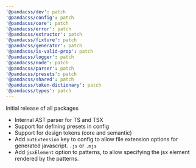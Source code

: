 ```yaml
---
'@pandacss/dev': patch
'@pandacss/config': patch
'@pandacss/core': patch
'@pandacss/error': patch
'@pandacss/extractor': patch
'@pandacss/fixture': patch
'@pandacss/generator': patch
'@pandacss/is-valid-prop': patch
'@pandacss/logger': patch
'@pandacss/node': patch
'@pandacss/parser': patch
'@pandacss/presets': patch
'@pandacss/shared': patch
'@pandacss/token-dictionary': patch
'@pandacss/types': patch
---
```


Initial release of all packages

- Internal AST parser for TS and TSX
- Support for defining presets in config
- Support for design tokens (core and semantic)
- Add `outExtension` key to config to allow file extension options for generated javascript. `.js` or `.mjs`
- Add `jsxElement` option to patterns, to allow specifying the jsx element rendered by the patterns.
